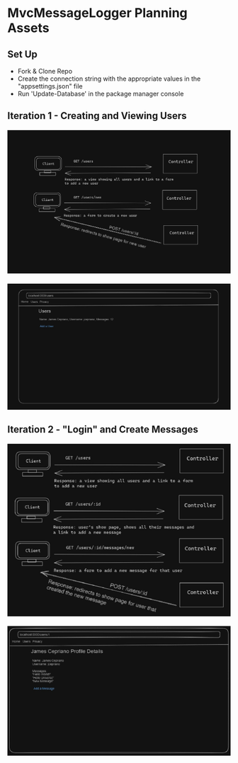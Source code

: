# MvcMessageLogger Planning Assets

## Set Up
- Fork & Clone Repo
- Create the connection string with the appropriate values in the "appsettings.json" file
- Run 'Update-Database' in the package manager console

## Iteration 1 - Creating and Viewing Users

#### ![File](file.png)
#### ![File1](file1.png)

## Iteration 2 - "Login" and Create Messages

#### ![File2](file2.png)
#### ![File3](file3.png)
